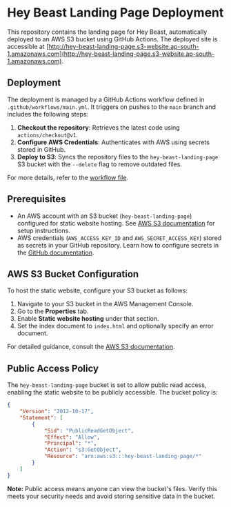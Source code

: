 # Hey Beast Landing Page Deployment

This repository contains the landing page for Hey Beast, automatically deployed to an AWS S3 bucket using GitHub Actions. The deployed site is accessible at [http://hey-beast-landing-page.s3-website.ap-south-1.amazonaws.com](http://hey-beast-landing-page.s3-website.ap-south-1.amazonaws.com).

## Deployment

The deployment is managed by a GitHub Actions workflow defined in `.github/workflows/main.yml`. It triggers on pushes to the `main` branch and includes the following steps:

1. **Checkout the repository**: Retrieves the latest code using `actions/checkout@v1`.
2. **Configure AWS Credentials**: Authenticates with AWS using secrets stored in GitHub.
3. **Deploy to S3**: Syncs the repository files to the `hey-beast-landing-page` S3 bucket with the `--delete` flag to remove outdated files.

For more details, refer to the [workflow file](.github/workflows/main.yml).

## Prerequisites

- An AWS account with an S3 bucket (`hey-beast-landing-page`) configured for static website hosting. See [AWS S3 documentation](https://docs.aws.amazon.com/AmazonS3/latest/userguide/WebsiteHosting.html) for setup instructions.
- AWS credentials (`AWS_ACCESS_KEY_ID` and `AWS_SECRET_ACCESS_KEY`) stored as secrets in your GitHub repository. Learn how to configure secrets in the [GitHub documentation](https://docs.github.com/en/actions/security-guides/encrypted-secrets).

## AWS S3 Bucket Configuration

To host the static website, configure your S3 bucket as follows:

1. Navigate to your S3 bucket in the AWS Management Console.
2. Go to the **Properties** tab.
3. Enable **Static website hosting** under that section.
4. Set the index document to `index.html` and optionally specify an error document.

For detailed guidance, consult the [AWS S3 documentation](https://docs.aws.amazon.com/AmazonS3/latest/userguide/WebsiteHosting.html).

## Public Access Policy

The `hey-beast-landing-page` bucket is set to allow public read access, enabling the static website to be publicly accessible. The bucket policy is:

```json
{
    "Version": "2012-10-17",
    "Statement": [
        {
            "Sid": "PublicReadGetObject",
            "Effect": "Allow",
            "Principal": "*",
            "Action": "s3:GetObject",
            "Resource": "arn:aws:s3:::hey-beast-landing-page/*"
        }
    ]
}
```

**Note:** Public access means anyone can view the bucket's files. Verify this meets your security needs and avoid storing sensitive data in the bucket.
